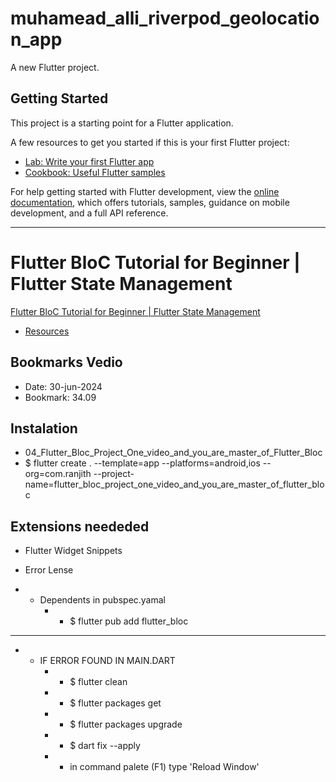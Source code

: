 # muhamead_alli_riverpod_geolocation_app

A new Flutter project.

## Getting Started

This project is a starting point for a Flutter application.

A few resources to get you started if this is your first Flutter project:

- [Lab: Write your first Flutter app](https://docs.flutter.dev/get-started/codelab)
- [Cookbook: Useful Flutter samples](https://docs.flutter.dev/cookbook)

For help getting started with Flutter development, view the
[online documentation](https://docs.flutter.dev/), which offers tutorials,
samples, guidance on mobile development, and a full API reference.
__________________________________________________________
# Flutter BloC Tutorial for Beginner | Flutter State Management
[Flutter BloC Tutorial for Beginner | Flutter State Management](https://www.youtube.com/watch?v=dH42ze0SYyQ)

- [Resources]()

## Bookmarks Vedio
- Date: 30-jun-2024
- Bookmark: 34.09

## Instalation
- 04_Flutter_Bloc_Project_One_video_and_you_are_master_of_Flutter_Bloc
- $ flutter create . --template=app --platforms=android,ios --org=com.ranjith --project-name=flutter_bloc_project_one_video_and_you_are_master_of_flutter_bloc
## Extensions neededed
- Flutter Widget Snippets
- Error Lense

- * Dependents in pubspec.yamal
    <!-- - * $ flutter pub add fpdart
    - * $ flutter pub add supabase_flutter -->
    - * $ flutter pub add flutter_bloc

__________________________________________________________
- * IF ERROR FOUND IN MAIN.DART
    - * $ flutter clean
    - * $ flutter packages get
    - * $ flutter packages upgrade
    - * $ dart fix --apply
    - * in command palete (F1) type 'Reload Window'
